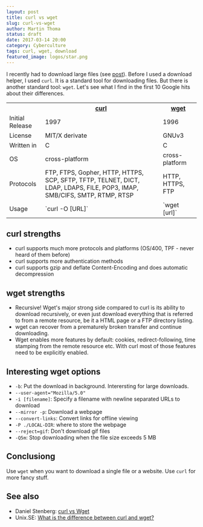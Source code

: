 ```yaml
---
layout: post
title: curl vs wget
slug: curl-vs-wget
author: Martin Thoma
status: draft
date: 2017-03-14 20:00
category: Cyberculture
tags: curl, wget, download
featured_image: logos/star.png
---
```

I recently had to download large files (see [post](https://martin-thoma.com/download-data/)).
Before I used a download helper, I used `curl`. It is a standard tool for downloading
files. But there is another standard tool: `wget`. Let's see what I find in the
first 10 Google hits about their differences.

<table>
    <tr>
        <th></th>
        <th><a href="https://en.wikipedia.org/wiki/CURL">curl</a></th>
        <th><a href="https://en.wikipedia.org/wiki/Wget">wget</a></th>
    </tr>
    <tr>
        <td>Initial Release</td>
        <td>1997</td>
        <td>1996</td>
    </tr>
    <tr>
        <td>License</td>
        <td>MIT/X derivate&nbsp;</td>
        <td>GNUv3</td>
    </tr>
    <tr>
        <td>Written in</td>
        <td>C</td>
        <td>C</td>
    </tr>
    <tr>
        <td>OS</td>
        <td>cross-platform</td>
        <td>cross-platform</td>
    </tr>
    <tr>
        <td>Protocols</td>
        <td>FTP, FTPS, Gopher, HTTP, HTTPS, SCP, SFTP, TFTP, TELNET, DICT, LDAP, LDAPS, FILE, POP3, IMAP, SMB/CIFS, SMTP, RTMP, RTSP</td>
        <td>HTTP, HTTPS, FTP</td>
    </tr>
    <tr>
        <td>Usage</td>
        <td>`curl -O [URL]`</td>
        <td>`wget [url]`</td>
    </tr>
</table>


## curl strengths

* curl supports much more protocols and platforms (OS/400, TPF - never heard of them before)
* curl supports more authentication methods
* curl supports gzip and deflate Content-Encoding and does automatic decompression

## wget strengths

* Recursive! Wget's major strong side compared to curl is its ability to
  download recursively, or even just download everything that is referred to
  from a remote resource, be it a HTML page or a FTP directory listing.
* wget can recover from a prematurely broken transfer and continue downloading.
* Wget enables more features by default: cookies, redirect-following, time
  stamping from the remote resource etc. With curl most of those features need
  to be explicitly enabled.

## Interesting wget options

* `-b`: Put the download in background. Interersting for large downloads.
* `--user-agent="Mozilla/5.0"`
* `-i [filename]`: Specify a filename with newline separated URLs to download
* `--mirror -p`: Download a webpage
* `--convert-links`: Convert links for offline viewing
* `-P ./LOCAL-DIR`: where to store the webpage
* `--reject=gif`: Don't download gif files
* `-Q5m`: Stop downloading when the file size exceeds 5 MB


## Conclusiong

Use `wget` when you want to download a single file or a website. Use `curl`
for more fancy stuff.


## See also

* Daniel Stenberg: [curl vs Wget](https://daniel.haxx.se/docs/curl-vs-wget.html)
* Unix.SE: [What is the difference between curl and wget?](http://unix.stackexchange.com/q/47434/4784)